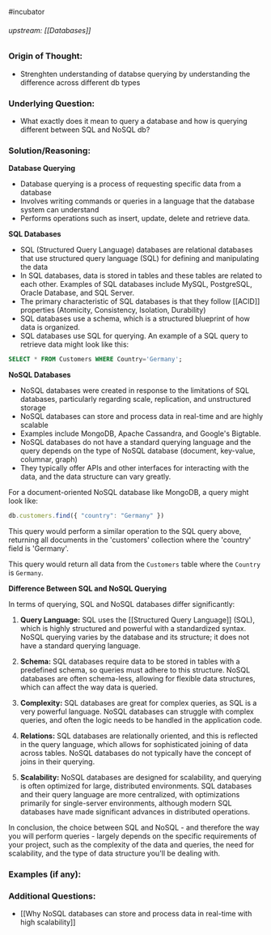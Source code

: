 #incubator 
###### upstream: [[Databases]]

### Origin of Thought:
- Strenghten understanding of databse querying by understanding the difference across different db types 

### Underlying Question: 
- What exactly does it mean to query a database and how is querying different between SQL and NoSQL db?

### Solution/Reasoning: 
**Database Querying**

- Database querying is a process of requesting specific data from a database
- Involves writing commands or queries in a language that the database system can understand
- Performs operations such as insert, update, delete and retrieve data.

**SQL Databases**

- SQL (Structured Query Language) databases are relational databases that use structured query language (SQL) for defining and manipulating the data
- In SQL databases, data is stored in tables and these tables are related to each other. Examples of SQL databases include MySQL, PostgreSQL, Oracle Database, and SQL Server.
- The primary characteristic of SQL databases is that they follow [[ACID]] properties (Atomicity, Consistency, Isolation, Durability)
- SQL databases use a schema, which is a structured blueprint of how data is organized.
- SQL databases use SQL for querying. An example of a SQL query to retrieve data might look like this:


```sql
SELECT * FROM Customers WHERE Country='Germany';
```


**NoSQL Databases**

- NoSQL databases were created in response to the limitations of SQL databases, particularly regarding scale, replication, and unstructured storage
- NoSQL databases can store and process data in real-time and are highly scalable
- Examples include MongoDB, Apache Cassandra, and Google's Bigtable.
- NoSQL databases do not have a standard querying language and the query depends on the type of NoSQL database (document, key-value, columnar, graph)
- They typically offer APIs and other interfaces for interacting with the data, and the data structure can vary greatly.

For a document-oriented NoSQL database like MongoDB, a query might look like:


```js
db.customers.find({ "country": "Germany" })
```


This query would perform a similar operation to the SQL query above, returning all documents in the 'customers' collection where the 'country' field is 'Germany'.

This query would return all data from the `Customers` table where the `Country` is `Germany`.

**Difference Between SQL and NoSQL Querying**

In terms of querying, SQL and NoSQL databases differ significantly:

1.  **Query Language:** SQL uses the [[Structured Query Language]] (SQL), which is highly structured and powerful with a standardized syntax. NoSQL querying varies by the database and its structure; it does not have a standard querying language.
    
2.  **Schema:** SQL databases require data to be stored in tables with a predefined schema, so queries must adhere to this structure. NoSQL databases are often schema-less, allowing for flexible data structures, which can affect the way data is queried.
    
3.  **Complexity:** SQL databases are great for complex queries, as SQL is a very powerful language. NoSQL databases can struggle with complex queries, and often the logic needs to be handled in the application code.
    
4.  **Relations:** SQL databases are relationally oriented, and this is reflected in the query language, which allows for sophisticated joining of data across tables. NoSQL databases do not typically have the concept of joins in their querying.
    
5.  **Scalability:** NoSQL databases are designed for scalability, and querying is often optimized for large, distributed environments. SQL databases and their query language are more centralized, with optimizations primarily for single-server environments, although modern SQL databases have made significant advances in distributed operations.
    

In conclusion, the choice between SQL and NoSQL - and therefore the way you will perform queries - largely depends on the specific requirements of your project, such as the complexity of the data and queries, the need for scalability, and the type of data structure you'll be dealing with.

### Examples (if any): 

### Additional Questions: 

- [[Why NoSQL databases can store and process data in real-time with high scalability]]

